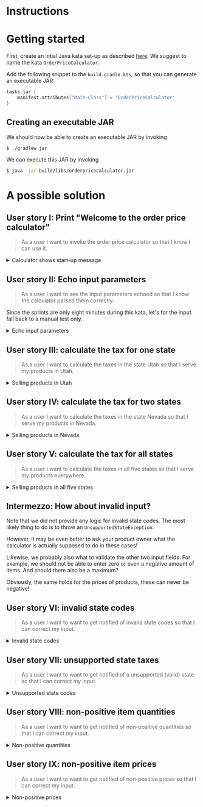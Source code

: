 # Instructions

# Getting started

First, create an intial Java kata set-up as described [here](https://github.com/zhendrikse/tdd/tree/master/cookiecutter).
We suggest to name the kata `OrderPriceCalculator`.

Add the following snippet to the `build.gradle.kts`, so that you can generate an executable JAR:

```kotlin
tasks.jar {
    manifest.attributes["Main-Class"] = "OrderPriceCalculator"
}
```

## Creating an executable JAR

We should now be able to create an executable JAR by invoking

```bash
$ ./gradlew jar
```

We can execute this JAR by invoking

```bash
$ java -jar build/libs/orderpricecalculator.jar
```

# A possible solution

## User story I: Print "Welcome to the order price calculator"

> As a user I want to invoke the order price calculator so that I know I can use it.

<details>
  <summary>Calculator shows start-up message</summary>

Let's write a test first:

```java
class OrderPriceCalculatorTest {
    @Test 
    void calculatorShowsStartUpMessage() {
        OrderPriceCalculator classUnderTest = new OrderPriceCalculator();
        assertEquals(classUnderTest.getStartUpMessage(), "Welcome to the order price calculator!");
    }
}
```

and make it pass

```java
public class OrderPriceCalculator {
    public String getStartUpMessage() {
        return "Welcome to the order price calculator!";
    }
    // ...
```

Also verify the output when we run the executable JAR file:

```bash
$ java -jar build/libs/orderpricecalculator.jar 
Picked up JAVA_TOOL_OPTIONS:  -Xmx3489m
Welcome to the order price calculator!
```

</details>

## User story II: Echo input parameters

> As a user I want to see the input parameters echoed so that I know the calculator parsed them correctly.

Since the sprints are only eight minutes during this kata, let's for the input fall back to a manual test only.

<details>
  <summary>Echo input parameters</summary>

Let's collect all parameters into one value (i.e. immutable) object:

```java
public class InputParameters {
    public final int quantity;
    public final double price;
    public final String state;

    public InputParameters(final int quantity, final double price, final String state) {
        this.quantity = quantity;
        this.price = price;
        this.state = state;
    }

    public String toString() {
        return "Quantity: " + quantity + ", Price: " + price + ", State: " + state;
    }
}
```

With this object, we can easily read the input parameters from the command line

```java
    // ...

    public InputParameters readInputParameters() {
        try (Scanner scanner = new Scanner(System.in)) {
            System.out.print("How many items: ");
            Integer numberOfItems = scanner.nextInt();

            System.out.print("Price item: ");
            Double pricePerItem = scanner.nextDouble();

            System.out.print("Two-letter state code: ");
            String stateCode = scanner.next();

            return new InputParameters(numberOfItems, pricePerItem, stateCode);
        }
    }

    public static void main(String[] args) {
        final OrderPriceCalculator calculator = new OrderPriceCalculator();
        System.out.println(calculator.getStartUpMessage());
        System.out.println(calculator.readInputParameters());
    }
}
```
</details>

## User story III: calculate the tax for one state

> As a user I want to calculate the taxes in the state Utah so that I serve my products in Utah.

<details>
<summary>Selling products in Utah</summary>

Let's write a test first!

```java
@Test
void calculatesTaxesInUtah() {
    OrderPriceCalculator classUnderTest = new OrderPriceCalculator();
    assertEquals(classUnderTest.calculateTax(new InputParameters(2, 345.00, "UT")), 47.265);
}
```

We can make this test pass by adding the `calculateTax()` method to the production code:

```java
public Double calculateTax(final InputParameters input) {
    return input.quantity * input.price * 6.85 * 0.01;
}
```

Finally, this should also be echoed on the console:

```java
public static void main(String[] args) {
    final OrderPriceCalculator calculator = new OrderPriceCalculator();
    System.out.println(calculator.getStartUpMessage());

    final InputParameters input = calculator.readInputParameters();
    System.out.println(input);
    System.out.println(calculator.calculateTax(input));
}
```

</details>

## User story IV: calculate the tax for two states

> As a user I want to calculate the taxes in the state Nevada so that I serve my products in Nevada.

<details>
<summary>Selling products in Nevada</summary>

Let's write a test first!

```java
@Test
void calculatesTaxesInNevada() {
    OrderPriceCalculator classUnderTest = new OrderPriceCalculator();
    assertEquals(classUnderTest.calculateTax(new InputParameters(2, 345.00, "NV")), 55.20);
}
```

We make this test pass easily

```java
public Double calculateTax(final InputParameters input) {
    if (input.state.equals("UT"))
        return input.quantity * input.price * 6.85 * 0.01;

    return input.quantity * input.price * 8.00 * 0.01;
}
```

No further changes in the `main()` method are needed at this point.

</details>

## User story V: calculate the tax for all states

> As a user I want to calculate the taxes in all five states so that I serve my products everywhere.

<details>
<summary>Selling products in all five states</summary>

Let's write a test first!

```java
@Test 
void calculatesTaxesInTexas() {
    assertEquals(calculator.calculateTax(new InputParameters(2, 345.00, "TX")), 43.125);
}
```

We make this test pass by

```java
public Double calculateTax(final InputParameters input) {
    if (input.state.equals("UT"))
        return input.quantity * input.price * 6.85 * 0.01;
    else if (input.state.equals("TX"))
        return input.quantity * input.price * 6.25 * 0.01;

    return input.quantity * input.price * 8.00 * 0.01;
}
```

which can then easily be refactored to

```java
public class OrderPriceCalculator {
    private Map<String, Double> stateTaxMap = new HashMap<>();

    // ...

    public Double calculateTax(final InputParameters input) {
        return input.quantity * input.price * stateTaxMap.get(input.state) * 0.01;
    }

    public void configure(String state, double tax) {
        stateTaxMap.put(state, tax);
    }

    public static void main(String[] args) {
        final OrderPriceCalculator calculator = new OrderPriceCalculator();
        calculator.configure("UT", 6.85);
        calculator.configure("NV", 8.00);
        calculator.configure("TX", 6.25);
        calculator.configure("AL", 4.00);
        calculator.configure("CA", 8.25);
    
        // ...
```
</details>

## Intermezzo: How about invalid input?

Note that we did not provide any logic for invalid state codes.
The most likely thing to do is to throw an `UnsupportedStateException`.

However, it may be even better to ask your product owner what the calculator
is actually supposed to do in these cases!

Likewise, we probably also what to validate the other two input fields.
For example, we should not be able to enter zero or even a negative amount
of items. And should there also be a maximum?

Obviously, the same holds for the prices of products, these can never be
negative!

## User story VI: invalid state codes

> As a user I want to want to get notified of invalid state codes so that I can correct my input.

<details>
<summary>Invalid state codes</summary>

Let's write a test first!

```java
@Test 
void letsUserKnowThatStateCodeIsinvalid() {
    IllegalArgumentException thrown = assertThrows(
        IllegalArgumentException.class,
        () -> calculator.calculateTax(new InputParameters(2, 345.00, "99")),
        "Expected calculateTax() to throw, but it didn't"
        );
}
```

We can make this test pass by introducing an enumeration for the state codes:

```java
enum State {
    NY,
    TX,
    NV,
    CA,
    AL,
    UT
}
```

And removing the [primitive obsession]() code smells in the `InputParameters`, `OrderPriceCalculator`, and `OrderPriceCalculatorTest`

```java
public class InputParameters {
    public final int quantity;
    public final double price;
    public final State state;

    public InputParameters(final int quantity, final double price, final String state) {
        if (quantity < 1) throw new IllegalArgumentException("Quantity should be positive");
        if (price < 0) throw new IllegalArgumentException("Price should be positive");

        this.quantity = quantity;
        this.price = price;
        this.state = State.valueOf(state);
    }

    // ...
```

</details>

## User story VII: unsupported state taxes

> As a user I want to want to get notified of a unsupported (valid) state so that I can correct my input.

<details>
<summary>Unsupported state codes</summary>

Let's write a test first!

```java
@Test 
void letsUserKnowThatStateCodeIsUnsupported() {
    UnsupportedStateException thrown = assertThrows(
        UnsupportedStateException.class,
        () -> calculator.calculateTax(new InputParameters(2, 345.00, "NY")),
        "Expected calculateTax() to throw, but it didn't"
        );

        assertTrue(thrown.getMessage().contains("Unsupported state: 'NY'"));
}
```

We can make this test pass by modifying the `calculateTax()` method:

```java
public Double calculateTax(final InputParameters input) {
    if (!stateTaxMap.containsKey(input.state))
        throw new UnsupportedStateException("Unknown state code: '" + input.state + "'");
    return input.quantity * input.price * stateTaxMap.get(input.state) * 0.01;
}
```

</details>

## User story VIII: non-positive item quantities

> As a user I want to want to get notified of non-positive quantities so that I can correct my input.

<details>
<summary>Non-positive quantities</summary>

Let's write a test first!

```java
@Test 
void letsUserKnowThatNonPositiveQuantityIsUnsupported() {
    IllegalArgumentException thrown = assertThrows(
        IllegalArgumentException.class,
        () -> calculator.calculateTax(new InputParameters(0, 345.00, "UT")),
        "Expected calculateTax() to throw, but it didn't"
        );

        assertTrue(thrown.getMessage().contains("Quantity should be positive"));
}
```
We can make this test pass by adding a guard statement to the constructor of the input parameters:

```java
    public InputParameters(final int quantity, final double price, final String state) {
        if (quantity < 1) throw new IllegalArgumentException("Quantity should be positive");

        // ...
```
</details>

## User story IX: non-positive item prices

> As a user I want to want to get notified of non-positive prices so that I can correct my input.

<details>
<summary>Non-positive prices</summary>

Let's write a test first!

```java
@Test 
void letsUserKnowThatNonPositivePriceIsUnsupported() {
    IllegalArgumentException thrown = assertThrows(
        IllegalArgumentException.class,
        () -> calculator.calculateTax(new InputParameters(1, -345.00, "UT")),
        "Expected calculateTax() to throw, but it didn't"
        );

        assertTrue(thrown.getMessage().contains("Price should be positive"));
}
```
We can make this test pass by adding a guard statement to the constructor of the input parameters:

```java
    public InputParameters(final int quantity, final double price, final String state) {
        if (price < 0) throw new IllegalArgumentException("Price should be positive");
        if (quantity < 1) throw new IllegalArgumentException("Quantity should be positive");

        // ...
```
</details>
